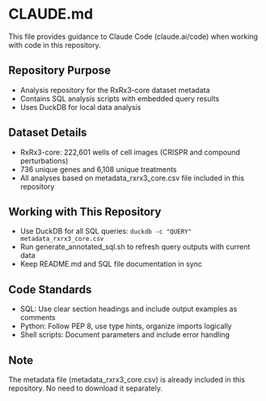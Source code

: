 # CLAUDE.md

This file provides guidance to Claude Code (claude.ai/code) when working with code in this repository.

## Repository Purpose
- Analysis repository for the RxRx3-core dataset metadata
- Contains SQL analysis scripts with embedded query results
- Uses DuckDB for local data analysis

## Dataset Details
- RxRx3-core: 222,601 wells of cell images (CRISPR and compound perturbations)
- 736 unique genes and 6,108 unique treatments
- All analyses based on metadata_rxrx3_core.csv file included in this repository

## Working with This Repository
- Use DuckDB for all SQL queries: `duckdb -c "QUERY" metadata_rxrx3_core.csv`
- Run generate_annotated_sql.sh to refresh query outputs with current data
- Keep README.md and SQL file documentation in sync

## Code Standards
- SQL: Use clear section headings and include output examples as comments
- Python: Follow PEP 8, use type hints, organize imports logically
- Shell scripts: Document parameters and include error handling

## Note
The metadata file (metadata_rxrx3_core.csv) is already included in this repository. No need to download it separately.